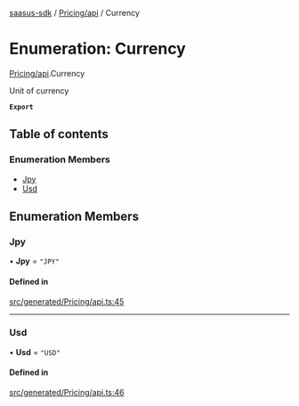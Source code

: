 [saasus-sdk](../README.md) / [Pricing/api](../modules/Pricing_api.md) / Currency

# Enumeration: Currency

[Pricing/api](../modules/Pricing_api.md).Currency

Unit of currency

**`Export`**

## Table of contents

### Enumeration Members

- [Jpy](Pricing_api.Currency.md#jpy)
- [Usd](Pricing_api.Currency.md#usd)

## Enumeration Members

### Jpy

• **Jpy** = ``"JPY"``

#### Defined in

[src/generated/Pricing/api.ts:45](https://github.com/saasus-platform/saasus-sdk-javascript/blob/997c544/src/generated/Pricing/api.ts#L45)

___

### Usd

• **Usd** = ``"USD"``

#### Defined in

[src/generated/Pricing/api.ts:46](https://github.com/saasus-platform/saasus-sdk-javascript/blob/997c544/src/generated/Pricing/api.ts#L46)
